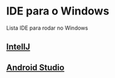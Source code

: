 # IDE para o Windows

Lista IDE para rodar no Windows

## [IntellJ](https://github.com/ghsumiyasu/IDE/blob/main/README-IDE-IntellJ-br-pt.md)
## [Android Studio](https://github.com/ghsumiyasu/IDE/blob/main/README-IDE-Android-br-pt.md)